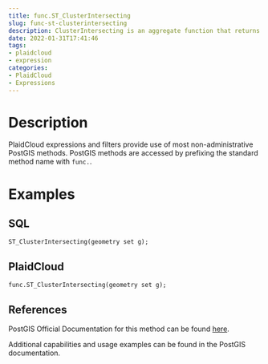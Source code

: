 ```yaml
---
title: func.ST_ClusterIntersecting
slug: func-st-clusterintersecting
description: ClusterIntersecting is an aggregate function that returns an array of GeometryCollections that represent an interconnected set of geometries
date: 2022-01-31T17:41:46
tags:
- plaidcloud
- expression
categories:
- PlaidCloud
- Expressions
---
```



# Description


PlaidCloud expressions and filters provide use of most non-administrative PostGIS methods. PostGIS methods are accessed by prefixing the standard method name with `func.`.



# Examples


## SQL



```
ST_ClusterIntersecting(geometry set g);
```


## PlaidCloud



```
func.ST_ClusterIntersecting(geometry set g);
```


## References


PostGIS Official Documentation for this method can be found [here](https://postgis.net/docs/manual-3.1/ST_ClusterIntersecting.html).



Additional capabilities and usage examples can be found in the PostGIS documentation.

